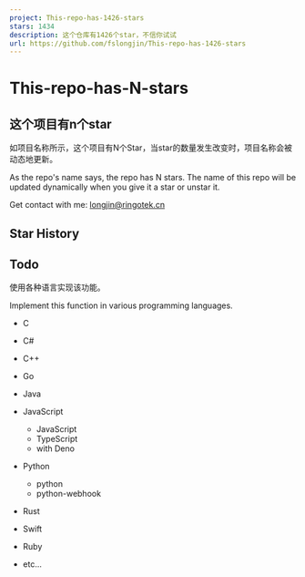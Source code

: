 ```yaml
---
project: This-repo-has-1426-stars
stars: 1434
description: 这个仓库有1426个star，不信你试试
url: https://github.com/fslongjin/This-repo-has-1426-stars
---
```


This-repo-has-N-stars
=====================

**这个项目有n个star**
---------------

如项目名称所示，这个项目有N个Star，当star的数量发生改变时，项目名称会被动态地更新。

As the repo's name says, the repo has N stars. The name of this repo will be updated dynamically when you give it a star or unstar it.

Get contact with me: longjin@ringotek.cn  

Star History
------------

Todo
----

使用各种语言实现该功能。

Implement this function in various programming languages.

-   C
    
-   C#
    
-   C++
    
-   Go
    
-   Java
    
-   JavaScript
    
    -   JavaScript
    -   TypeScript
    -   with Deno
-   Python
    
    -   python
    -   python-webhook
-   Rust
    
-   Swift
    
-   Ruby
    
-   etc...
